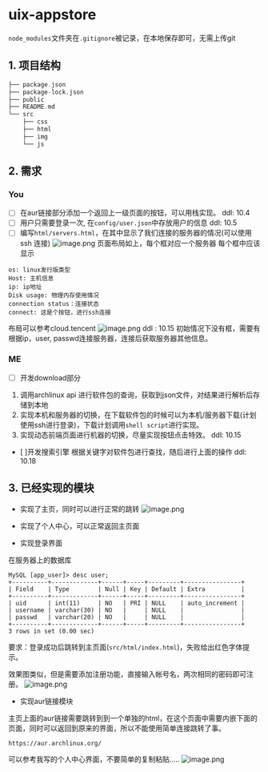 # uix-appstore

`node_modules`文件夹在`.gitignore`被记录，在本地保存即可，无需上传git

## 1. 项目结构 
```c
├── package.json
├── package-lock.json
├── public
├── README.md
└── src
    ├── css
    ├── html 
    ├── img
    └── js

```

## 2. 需求

### You
- [ ] 在aur链接部分添加一个返回上一级页面的按钮，可以用栈实现。 ddl: 10.4
- [ ] 用户只需要登录一次, 在`config/user.json`中存放用户的信息 ddl: 10.5
- [ ] 编写`html/servers.html`，在其中显示了我们连接的服务器的情况(可以使用ssh 连接)
![image.png](https://s2.loli.net/2022/09/29/Yrf8kRuK5dqp6iA.png)
页面布局如上，每个框对应一个服务器
每个框中应该显示
```shell
os: linux发行版类型
Host: 主机信息
ip: ip地址
Disk usage: 物理内存使用情况
connection status：连接状态
connect: 这是个按钮，进行ssh连接
```
布局可以参考cloud.tencent 
![image.png](https://s2.loli.net/2022/09/29/CPzqlvLxBf2rsye.png)
ddl : 10.15
初始情况下没有框，需要有根据ip，user, passwd连接服务器，连接后获取服务器其他信息。

### ME
- [ ] 开发download部分
1. 调用archlinux api 进行软件包的查询，获取到json文件，对结果进行解析后存储到本地
2. 实现本机和服务器的切换，在下载软件包的时候可以为本机/服务器下载(计划使用ssh进行登录)，下载计划调用`shell script`进行实现。
3. 实现动态前端页面进行机器的切换，尽量实现按钮点击特效。
ddl: 10.15

- [ ]开发搜索引擎
根据关键字对软件包进行查找，随后进行上面的操作
ddl: 10.18


## 3. 已经实现的模块
- 实现了主页，同时可以进行正常的跳转
![image.png](https://s2.loli.net/2022/09/26/BXwbLAPav8i13cK.png)

- 实现了个人中心，可以正常返回主页面

- 实现登录界面

在服务器上的数据库 
```shell
MySQL [app_user]> desc user;
+----------+-------------+------+-----+---------+----------------+
| Field    | Type        | Null | Key | Default | Extra          |
+----------+-------------+------+-----+---------+----------------+
| uid      | int(11)     | NO   | PRI | NULL    | auto_increment |
| username | varchar(30) | NO   |     | NULL    |                |
| passwd   | varchar(20) | NO   |     | NULL    |                |
+----------+-------------+------+-----+---------+----------------+
3 rows in set (0.00 sec)
```

要求：登录成功后跳转到主页面(`src/html/index.html`)，失败给出红色字体提示。

效果图类似，但是需要添加注册功能，直接输入帐号名，两次相同的密码即可注册。
![image.png](https://s2.loli.net/2022/09/23/hZDwiPqJndYQ6mk.png)

- 实现aur链接模块

主页上面的aur链接需要跳转到到一个单独的html，在这个页面中需要内嵌下面的页面，同时可以返回到原来的界面，所以不能使用简单连接跳转了事。
```shell
https://aur.archlinux.org/
```
可以参考我写的个人中心界面，不要简单的复制粘贴.....
![image.png](https://s2.loli.net/2022/09/26/nS6qEWd2fcY3GUr.png)
